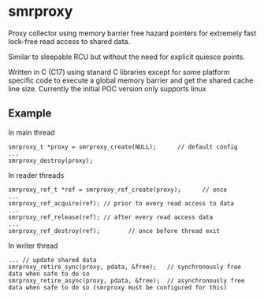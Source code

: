 # smrproxy
Proxy collector using memory barrier free hazard pointers for extremely fast lock-free read access to shared data.

Similar to sleepable RCU but without the need for explicit quiesce points.

Written in C (C17) using stanard C libraries except for some platform specific code to execute a global memory barrier and get the shared cache line size.  Currently the initial POC version only supports linux


## Example
In main thread

```
smrproxy_t *proxy = smrproxy_create(NULL);      // default config
...
smrproxy_destroy(proxy);
```

In reader threads
```
smrproxy_ref_t *ref = smrproxy_ref_create(proxy);      // once
...
smrproxy_ref_acquire(ref); // prior to every read access to data
...
smrproxy_ref_release(ref); // after every read access data
...
smrproxy_ref_destroy(ref);        // once before thread exit
```

In writer thread
```
... // update shared data
smrproxy_retire_sync(proxy, pdata, &free);   // synchronously free data when safe to do so
smrproxy_retire_async(proxy, pdata, &free);  // asynchronously free data when safe to do so (smrproxy must be configured for this)
```

